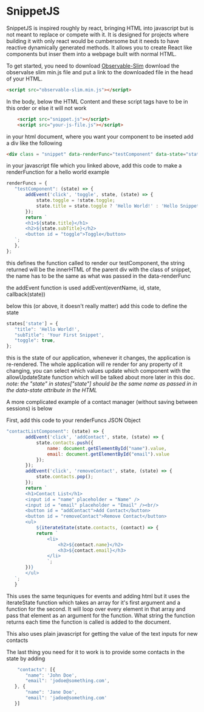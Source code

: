 # SnippetJS
SnippetJS is inspired roughly by react, bringing HTML into javascript but is not meant to replace or compete with it. It is designed for projects where 
building it with only react would be cumbersome but it needs to have reactive dynamically generated methods. It allows you to create React like components
but inser them into a webpage built with normal HTML. 

To get started, you need to download <a href = "https://github.com/ElliotNB/observable-slim">Observable-Slim</a> download the observalse slim min.js file
and put a link to the downloaded file in the head of your HTML.
```html
<script src="observable-slim.min.js"></script>
```

In the body, below the HTML Content and these script tags have to be in this order or else it will not work
```html
    <script src="snippet.js"></script>
    <script src="your-js-file.js"></script>
```

in your html document, where you want your component to be inseted add a div like the following
 ```html
<div class = "snippet" data-renderFunc="testComponent" data-state="state"></div>
 ```
 
 in your javascript file which you linked above, add this code to make a renderFunction for a hello world example
 
 ```js
renderFuncs = {
    "testComponent": (state) => {
        addEvent('click', 'toggle', state, (state) => {
            state.toggle = !state.toggle;
            state.title = state.toggle ? 'Hello World!' : 'Hello Snippets';
        });
        return `
        <h1>${state.title}</h1>
        <h2>${state.subTitle}</h2>
        <button id = "toggle">Toggle</button>
    `;
    },
};
 ```
 this defines the function called to render our testComponent, the string returned will be the innerHTML of the parent div with the class of snippet,
 the name has to be the same as what was passed in the data-renderFunc
 
 the addEvent function is used addEvent(eventName, id, state, callback(state))
 
 below this (or above, it doesn't really matter) add this code to define the state
 ```js
states['state'] = {
    "title": 'Hello World!',
    "subTitle": 'Your First Snippet',
    "toggle": true,
};
 ```
 this is the state of our application, whenever it changes, the application is re-rendered. The whole application will re render for any property of it
 changing, you can select which values update which component with the allowUpdateState function which will be talked about more later in this doc.
 <br>
 *note: the "state" in states["state"] should be the same name as passed in in the data-state attribute in the HTML*
 
 A more complicated example of a contact manager (without saving between sessions) is below
 
 First, add this code to your renderFuncs JSON Object
 ```js
 "contactListComponent": (state) => {
        addEvent('click', 'addContact', state, (state) => {
            state.contacts.push({
                name: document.getElementById("name").value,
                email: document.getElementById("email").value
            });
        });
        addEvent('click', 'removeContact', state, (state) => {
            state.contacts.pop();
        });
        return `
        <h1>Contact List</h1>
        <input id = "name" placeholder = "Name" />
        <input id = "email" placeholder = "Email" /><br/>
        <button id = "addContact">Add Contact</button>
        <button id = "removeContact">Remove Contact</button>
        <ul>
            ${iterateState(state.contacts, (contact) => {
            return `
                <li>
                    <h2>${contact.name}</h2>
                    <h3>${contact.email}</h3>
                </li>
                `;
        })}
        </ul>
    `;
    }
 ```
 This uses the same tequniques for events and adding html but it uses the iterateState function which takes an array for it's first argument and a function for the second. It will loop over every element in that array and pass that element as an argument for the function. What string the function returns each time the function is called is added to the document.
 
 This also uses plain javascript for getting the value of the text inputs for new contacts
 
 The last thing you need for it to work is to provide some contacts in the state by adding
 ```js
     "contacts": [{
        "name": 'John Doe',
        "email": 'jodoe@something.com',
    }, {
        "name": 'Jane Doe',
        "email": 'jadoe@something.com'
    }]
 ```
 

